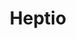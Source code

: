 ---
blog: https://blog.heptio.com/
codehost: https://github.com/https://github.com/heptio
facebook: https://facebook.com/heptio
linkedin: https://linkedin.com/company/heptio
logohandle: heptio
sort: heptio
title: Heptio
twitter: https://x.com/heptio
website: https://heptio.com/
youtube: https://youtube.com/heptio
---